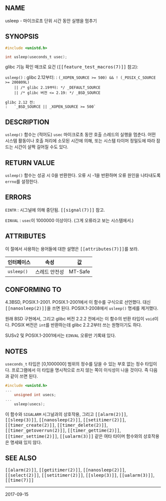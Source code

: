 ## NAME

usleep - 마이크로초 단위 시간 동안 실행을 멈추기

## SYNOPSIS

```c
#include <unistd.h>

int usleep(useconds_t usec);
```

glibc 기능 확인 매크로 요건 (<tt>[[feature_test_macros(7)]]</tt> 참고):

`usleep()`
:   glibc 2.12부터:
    :   `(_XOPEN_SOURCE >= 500) && ! (_POSIX_C_SOURCE >= 200809L)`<br>
        `    || /* glibc 2.19부터: */ _DEFAULT_SOURCE`<br>
        `    || /* glibc 버전 <= 2.19: */ _BSD_SOURCE`
 
    glibc 2.12 전:
    :   `_BSD_SOURCE || _XOPEN_SOURCE >= 500`

## DESCRIPTION

`usleep()` 함수는 (적어도) `usec` 마이크로초 동안 호출 스레드의 실행을 멈춘다. 어떤 시스템 활동이나 호출 처리에 소모된 시간에 의해, 또는 시스템 타이머 정밀도에 따라 잠드는 시간이 살짝 길어질 수도 있다.

## RETURN VALUE

`usleep()` 함수는 성공 시 0을 반환한다. 오류 시 -1을 반환하며 오류 원인을 나타내도록 `errno`를 설정한다.

## ERRORS

`EINTR`
:   시그널에 의해 중단됨. <tt>[[signal(7)]]</tt> 참고.

`EINVAL`
:   `usec`이 1000000 이상이다. (그게 오류라고 보는 시스템에서.)

## ATTRIBUTES

이 절에서 사용하는 용어들에 대한 설명은 <tt>[[attributes(7)]]</tt>를 보라.

| 인터페이스 | 속성 | 값 |
| --- | --- | --- |
| `usleep()` | 스레드 안전성 | MT-Safe |

## CONFORMING TO

4.3BSD, POSIX.1-2001. POSIX.1-2001에서 이 함수를 구식으로 선언했다. 대신 <tt>[[nanosleep(2)]]</tt>을 쓰면 된다. POSIX.1-2008에서 `usleep()` 명세를 제거했다.

원래 BSD 구현에서, 그리고 glibc 버전 2.2.2 전에서는 이 함수의 반환 타입이 `void`이다. POSIX 버전은 `int`를 반환하는데 glibc 2.2.2부터 쓰는 원형이기도 하다.

SUSv2 및 POSIX.1-2001에서는 `EINVAL` 오류만 기록돼 있다.

## NOTES

`useconds_t` 타입은 [0,1000000] 범위의 정수를 담을 수 있는 부호 없는 정수 타입이다. 프로그램에서 이 타입을 명시적으로 쓰지 않는 쪽이 이식성이 나을 것이다. 즉 다음과 같이 쓰면 된다.

```c
#include <unistd.h>
...
    unsigned int usecs;
...
    usleep(usecs);
```

이 함수와 `SIGALARM` 시그널과의 상호작용, 그리고 <tt>[[alarm(2)]]</tt>, <tt>[[sleep(3)]]</tt>, <tt>[[nanosleep(2)]]</tt>, <tt>[[setitimer(2)]]</tt>, <tt>[[timer_create(2)]]</tt>, <tt>[[timer_delete(2)]]</tt>, <tt>[[timer_getoverrun(2)]]</tt>, <tt>[[timer_gettime(2)]]</tt>, <tt>[[timer_settime(2)]]</tt>, <tt>[[ualarm(3)]]</tt> 같은 여타 타이머 함수와의 상호작용은 명세돼 있지 않다.

## SEE ALSO

<tt>[[alarm(2)]]</tt>, <tt>[[getitimer(2)]]</tt>, <tt>[[nanosleep(2)]]</tt>, <tt>[[select(2)]]</tt>, <tt>[[setitimer(2)]]</tt>, <tt>[[sleep(3)]]</tt>, <tt>[[ualarm(3)]]</tt>, <tt>[[time(7)]]</tt>

----

2017-09-15
